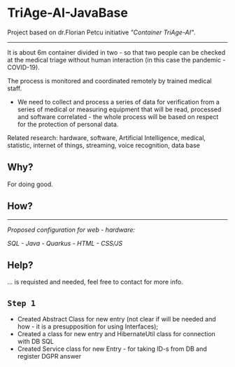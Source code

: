 # TriAge-AI-JavaBase

Project based on dr.Florian Petcu initiative <i>"Container TriAge-AI"</i>.

---
It is about 6m container divided in two - so that two people can be checked at the medical triage without human interaction 
(in this case the pandemic - COVID-19). 

The process is monitored and coordinated remotely by trained medical staff. 
- We need to collect and process a series of 
data for verification from a series of medical or measuring equipment that will be read, processed and software correlated - 
the whole process will be based on respect for the protection of personal data. 

Related research: hardware, software, Artificial Intelligence,
medical, statistic, internet of things, streaming, voice recognition, data base

Why?
----

For doing good.

How?
----
----
<i>Proposed configuration for web - hardware:

 SQL - Java - Quarkus - HTML - CSS/JS</i>
 
 Help?
 ----
 
... is  requisted and needed, feel free to contact for more info.


## `Step 1`
- Created Abstract Class for new entry (not clear if will be needed and how - it is a presupposition 
 for using Interfaces);
- Created a class for new entry and HibernateUtil class  for connection with DB SQL
- Created Service class for new Entry - for taking ID-s from DB and register DGPR answer
